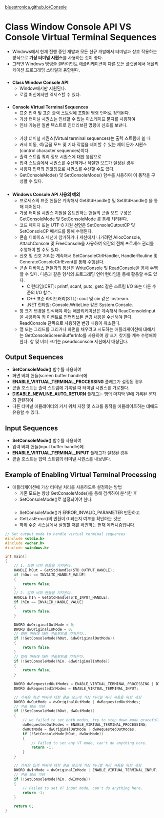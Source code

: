 [bluestronica.github.io/Console](https://bluestronica.github.io/Console)

# Class Window Console API VS Console Virtual Terminal Sequences
- Windows에서 현재 진행 중인 개발과 모든 신규 개발에서 터미널과 상호 작용하는 방식으로 **가상 터미널 시퀀스**를 사용하는 것이 좋다. 
- 그러면 Windows 명령줄 클라이언트 애플리케이션이 다른 모든 플랫폼에서 애플리케이션 프로그래밍 스타일과 융합된다.
###
- **Class Window Console API**
    - Window에서만 지원된다.
    - 로컬 머신에서만 엑세스할 수 있다.
### 
- **Console Virtual Terminal Sequences**
    - 표준 입력 및 표준 출력 스트림에 포함된 명령 언어로 정의된다. 
    - 가상 터미널 시퀀스는 인쇄할 수 없는 이스케이프 문자를 사용하여 
    - 인쇄 가능한 일반 텍스트로 인터리브된 명령에 신호를 보낸다.
    ###
    - 가상 터미널 시퀀스(Virtual terminal sequences)는 출력 스트림에 쓸 때   
    - 커서 이동, 색/글꼴 모드 및 기타 작업을 제어할 수 있는 제어 문자 시퀀스(control character sequences)이다.  
    - 출력 스트림 쿼리 정보 시퀀스에 대한 응답으로  
    - 입력 스트림에서 시퀀스를 수신하거나 적절한 모드가 설정된 경우  
    - 사용자 입력의 인코딩으로 시퀀스를 수신할 수도 있다.  
    - GetConsoleMode() 및 SetConsoleMode() 함수를 사용하여 이 동작을 구성할 수 있다.  

###
- **Windows Console API 사용의 예외**
    - 프로세스의 표준 핸들은 계속해서 GetStdHandle() 및 SetStdHandle() 을 통해 제어된다.
    - 가상 터미널 시퀀스 지원을 옵트인하는 핸들의 콘솔 모드 구성은 GetConsoleMode 및 SetConsoleMode 를 통해 처리된다.
    - 코드 페이지 또는 UTF-8 지원 선언은 SetConsoleOutputCP 및 SetConsoleCP 메서드를 통해 수행된다.
    - 콘솔 디바이스 세션에 참가하거나 세션에서 나가려면 AllocConsole, AttachConsole 및 FreeConsole을 사용하여 약간의 전체 프로세스 관리를 수행해야 할 수도 있다.
    - 신호 및 신호 처리는 계속해서 SetConsoleCtrlHandler, HandlerRoutine 및 GenerateConsoleCtrlEvent를 통해 수행된다.
    - 콘솔 디바이스 핸들과의 통신은 WriteConsole 및 ReadConsole을 통해 수행할 수 있다. 다음과 같은 형식의 프로그래밍 언어 런타임을 통해 활용할 수도 있다. 
        - C 런타임(CRT): printf, scanf, putc, getc 같은 스트림 I/O 또는 다른 수준의 I/O 함수. 
        - C++ 표준 라이브러리(STL): cout 및 cin 같은 iostream. 
        - .NET 런타임: Console.WriteLine 같은 System.Console.
    - 창 크기 변경을 인식해야 하는 애플리케이션은 계속해서 ReadConsoleInput을 사용하여 키 이벤트로 인터리브된 변경 내용을 수신해야 한다. ReadConsole 단독으로 사용하면 변경 내용이 취소된다.
    - 열 또는 그리드를 그리거나 화면을 채우려고 시도하는 애플리케이션에 대해서는 GetConsoleScreenBufferInfo를 사용하여 창 크기 찾기를 계속 수행해야 한다. 창 및 버퍼 크기는 pseudoconsole 세션에서 매칭된다.

## Output Sequences
- **SetConsoleMode()** 함수를 사용하여 
- 화면 버퍼 핸들(screen buffer handle)에 
- **ENABLE_VIRTUAL_TERMINAL_PROCESSING** 플래그가 설정된 경우
- 콘솔 호스트는 출력 스트림에 기록될 때 터미널 시퀀스를 가로챈다.
- **DISABLE_NEWLINE_AUTO_RETURN** 플래그는 행의 마지막 열에 기록된 문자와 관련하여
- 다른 터미널 에뮬레이터의 커서 위치 지정 및 스크롤 동작을 에뮬레이트하는 데에도 유용할 수 있다.



## Input Sequences
- **SetConsoleMode()** 함수를 사용하여
- 입력 버퍼 핸들(input buffer handle)에
- **ENABLE_VIRTUAL_TERMINAL_INPUT** 플래그가 설정된 경우
- 콘솔 호스트는 입력 스트림의 터미널 시퀀스를 내보낸다.



## Example of Enabling Virtual Terminal Processing
- 애플리케이션에 가상 터미널 처리를 사용하도록 설정하는 방법
    - 기존 모드는 항상 GetConsoleMode()를 통해 검색하여 분석한 후
    - SetConsoleMode()로 설정되어야 한다.
    ###
    - SetConsoleMode()가 ERROR_INVALID_PARAMETER 반환하고 
    - GetLastError()의 반환이 0 되는지 여부를 확인하는 것은 
    - 하위 수준 시스템에서 실행할 때를 확인하는 현재 메커니즘입니다.

```c++
// Set output mode to handle virtual terminal sequences
#include <stdio.h>
#include <wchar.h>
#include <windows.h>

int main()
{
    // 1. 화면 버퍼 핸들을 가져온다.
    HANDLE hOut = GetStdHandle(STD_OUTPUT_HANDLE);
    if (hOut == INVALID_HANDLE_VALUE)
    {
        return false;
    }
    // 2. 입력 버퍼 핸들을 가져온다.
    HANDLE hIn = GetStdHandle(STD_INPUT_HANDLE);
    if (hIn == INVALID_HANDLE_VALUE)
    {
        return false;
    }

    DWORD dwOriginalOutMode = 0;
    DWORD dwOriginalInMode = 0;
    // 화면 버퍼에 대한 콘솔모드를 가져온다..
    if (!GetConsoleMode(hOut, &dwOriginalOutMode))
    {
        return false;
    }
    // 입력 버퍼에 대한 콘솔모드를 가져온다.
    if (!GetConsoleMode(hIn, &dwOriginalInMode))
    {
        return false;
    }
    
    DWORD dwRequestedOutModes = ENABLE_VIRTUAL_TERMINAL_PROCESSING | DISABLE_NEWLINE_AUTO_RETURN;
    DWORD dwRequestedInModes = ENABLE_VIRTUAL_TERMINAL_INPUT;

    // 가져온 화면 버퍼에 대한 콘솔 모드에 가상 터미널 처리 사용을 위한 세팅
    DWORD dwOutMode = dwOriginalOutMode | dwRequestedOutModes;
    // 콘솔 모드 적용
    if (!SetConsoleMode(hOut, dwOutMode))
    {
        // we failed to set both modes, try to step down mode gracefully.
        dwRequestedOutModes = ENABLE_VIRTUAL_TERMINAL_PROCESSING;
        dwOutMode = dwOriginalOutMode | dwRequestedOutModes;
        if (!SetConsoleMode(hOut, dwOutMode))
        {
            // Failed to set any VT mode, can't do anything here.
            return -1;
        }
    }

    // 가져온 입력 버퍼에 대한 콘솔 모드에 가상 터니멀 처리 사용을 위한 세팅
    DWORD dwInMode = dwOriginalInMode | ENABLE_VIRTUAL_TERMINAL_INPUT;
    // 콘솔 모드 적용
    if (!SetConsoleMode(hIn, dwInMode))
    {
        // Failed to set VT input mode, can't do anything here.
        return -1;
    }

    return 0;
}
```


